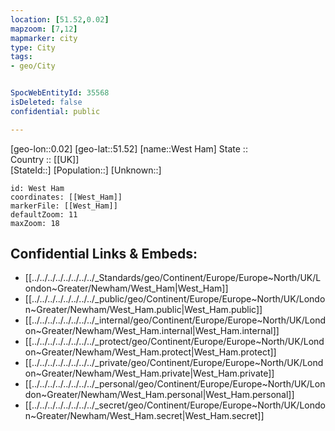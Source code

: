 ```yaml
---
location: [51.52,0.02] 
mapzoom: [7,12] 
mapmarker: city 
type: City
tags:
- geo/City


SpocWebEntityId: 35568
isDeleted: false
confidential: public

---
```

[geo-lon::0.02] 
[geo-lat::51.52] 
[name::West Ham] 
State ::  
Country :: [[UK]]  
[StateId::] 
[Population::] 
[Unknown::] 


```leaflet
id: West Ham
coordinates: [[West_Ham]] 
markerFile: [[West_Ham]] 
defaultZoom: 11 
maxZoom: 18
```


## Confidential Links & Embeds: 
- [[../../../../../../../../_Standards/geo/Continent/Europe/Europe~North/UK/London~Greater/Newham/West_Ham|West_Ham]] 
- [[../../../../../../../../_public/geo/Continent/Europe/Europe~North/UK/London~Greater/Newham/West_Ham.public|West_Ham.public]] 
- [[../../../../../../../../_internal/geo/Continent/Europe/Europe~North/UK/London~Greater/Newham/West_Ham.internal|West_Ham.internal]] 
- [[../../../../../../../../_protect/geo/Continent/Europe/Europe~North/UK/London~Greater/Newham/West_Ham.protect|West_Ham.protect]] 
- [[../../../../../../../../_private/geo/Continent/Europe/Europe~North/UK/London~Greater/Newham/West_Ham.private|West_Ham.private]] 
- [[../../../../../../../../_personal/geo/Continent/Europe/Europe~North/UK/London~Greater/Newham/West_Ham.personal|West_Ham.personal]] 
- [[../../../../../../../../_secret/geo/Continent/Europe/Europe~North/UK/London~Greater/Newham/West_Ham.secret|West_Ham.secret]] 
